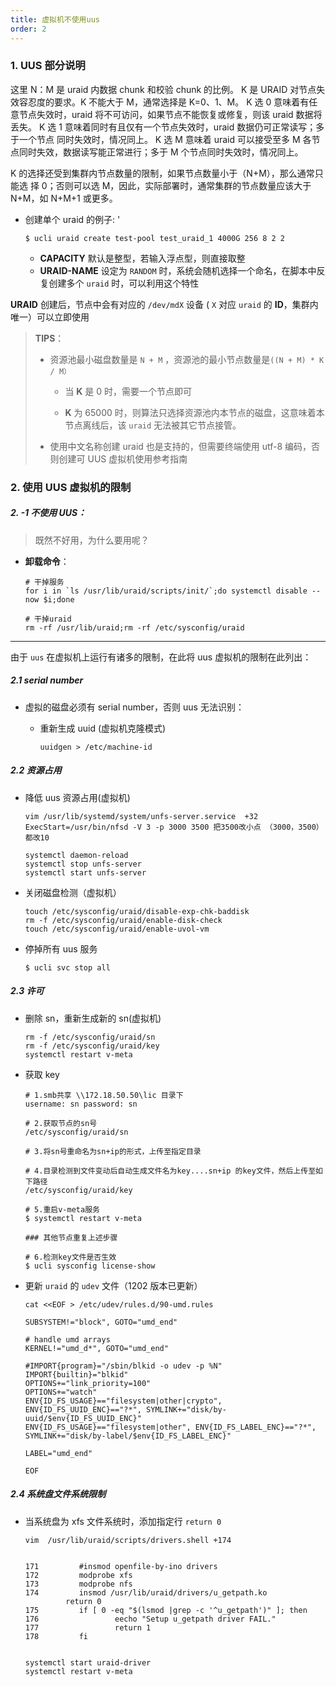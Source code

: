 ```yaml
---
title: 虚拟机不使用uus
order: 2
---
```


### 1. UUS 部分说明

这里 N：M 是 uraid 内数据 chunk 和校验 chunk 的比例。
K 是 URAID 对节点失效容忍度的要求。K 不能大于 M，通常选择是 K=0、1、M。
K 选 0 意味着有任意节点失效时，uraid 将不可访问，如果节点不能恢复或修复，则该
uraid 数据将丢失。
K 选 1 意味着同时有且仅有一个节点失效时，uraid 数据仍可正常读写；多于一个节点
同时失效时，情况同上。
K 选 M 意味着 uraid 可以接受至多 M 各节点同时失效，数据读写能正常进行；多于 M
个节点同时失效时，情况同上。

K 的选择还受到集群内节点数量的限制，如果节点数量小于（N+M），那么通常只能选
择 0；否则可以选 M，因此，实际部署时，通常集群的节点数量应该大于 N+M，如 N+M+1
或更多。

- 创建单个 uraid 的例子: '

  ```shell
  $ ucli uraid create test-pool test_uraid_1 4000G 256 8 2 2
  ```

  - **CAPACITY** 默认是整型，若输入浮点型，则直接取整
  - **URAID-NAME** 设定为 `RANDOM` 时，系统会随机选择一个命名，在脚本中反
    复创建多个 `uraid` 时，可以利用这个特性

**URAID** 创建后，节点中会有对应的 `/dev/mdX` 设备 ( `X` 对应 `uraid` 的 **ID**，集群内唯一）可以立即使用

> **TIPS**：
>
> - 资源池最小磁盘数量是 `N + M` ，资源池的最小节点数量是`((N + M) * K / M）`
>
>   - 当 **K** 是 0 时，需要一个节点即可
>
>   - **K** 为 65000 时，则算法只选择资源池内本节点的磁盘，这意味着本节点离线后，该 `uraid` 无法被其它节点接管。
>
> - 使用中文名称创建 uraid 也是支持的，但需要终端使用 utf-8 编码，否则创建可 UUS 虚拟机使用参考指南

### 2. 使用 UUS 虚拟机的限制

##### 2. -1 不使用 UUS：

> 既然不好用，为什么要用呢？

- **卸载命令**：

  ```shell
  # 干掉服务
  for i in `ls /usr/lib/uraid/scripts/init/`;do systemctl disable --now $i;done

  # 干掉uraid
  rm -rf /usr/lib/uraid;rm -rf /etc/sysconfig/uraid
  ```

---

由于 `uus` 在虚拟机上运行有诸多的限制，在此将 uus 虚拟机的限制在此列出：

##### 2.1 serial number

- 虚拟的磁盘必须有 serial number，否则 uus 无法识别：

  - 重新生成 uuid (虚拟机克隆模式)

    ```shell
    uuidgen > /etc/machine-id
    ```

##### 2.2 资源占用

- 降低 uus 资源占用(虚拟机)

  ```shell
  vim /usr/lib/systemd/system/unfs-server.service  +32
  ExecStart=/usr/bin/nfsd -V 3 -p 3000 3500 把3500改小点 （3000，3500）都改10

  systemctl daemon-reload
  systemctl stop unfs-server
  systemctl start unfs-server
  ```

- 关闭磁盘检测（虚拟机）

  ```shell
  touch /etc/sysconfig/uraid/disable-exp-chk-baddisk
  rm -f /etc/sysconfig/uraid/enable-disk-check
  touch /etc/sysconfig/uraid/enable-uvol-vm
  ```

- 停掉所有 uus 服务

  ```shell
  $ ucli svc stop all
  ```

##### 2.3 许可

- 删除 sn，重新生成新的 sn(虚拟机)

  ```shell
  rm -f /etc/sysconfig/uraid/sn
  rm -f /etc/sysconfig/uraid/key
  systemctl restart v-meta
  ```

- 获取 key

  ```shell
  # 1.smb共享 \\172.18.50.50\lic 目录下
  username: sn password: sn

  # 2.获取节点的sn号
  /etc/sysconfig/uraid/sn

  # 3.将sn号重命名为sn+ip的形式，上传至指定目录

  # 4.目录检测到文件变动后自动生成文件名为key....sn+ip 的key文件，然后上传至如下路径
  /etc/sysconfig/uraid/key

  # 5.重启v-meta服务
  $ systemctl restart v-meta

  ### 其他节点重复上述步骤

  # 6.检测key文件是否生效
  $ ucli sysconfig license-show
  ```

- 更新 `uraid` 的 `udev` 文件（1202 版本已更新）

  ```shell
  cat <<EOF > /etc/udev/rules.d/90-umd.rules

  SUBSYSTEM!="block", GOTO="umd_end"

  # handle umd arrays
  KERNEL!="umd_d*", GOTO="umd_end"

  #IMPORT{program}="/sbin/blkid -o udev -p %N"
  IMPORT{builtin}="blkid"
  OPTIONS+="link_priority=100"
  OPTIONS+="watch"
  ENV{ID_FS_USAGE}=="filesystem|other|crypto", ENV{ID_FS_UUID_ENC}=="?*", SYMLINK+="disk/by-uuid/$env{ID_FS_UUID_ENC}"
  ENV{ID_FS_USAGE}=="filesystem|other", ENV{ID_FS_LABEL_ENC}=="?*", SYMLINK+="disk/by-label/$env{ID_FS_LABEL_ENC}"

  LABEL="umd_end"

  EOF
  ```

##### 2.4 系统盘文件系统限制

- 当系统盘为 xfs 文件系统时，添加指定行 `return 0`

  ```shell
  vim  /usr/lib/uraid/scripts/drivers.shell +174


  171         #insmod openfile-by-ino drivers
  172         modprobe xfs
  173         modprobe nfs
  174         insmod /usr/lib/uraid/drivers/u_getpath.ko
  		   return 0
  175         if [ 0 -eq "$(lsmod |grep -c '^u_getpath')" ]; then
  176                 eecho "Setup u_getpath driver FAIL."
  177                 return 1
  178         fi


  systemctl start uraid-driver
  systemctl restart v-meta
  ```
